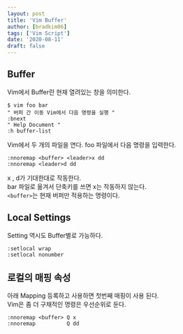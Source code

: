 ```yaml
---
layout: post
title: 'Vim Buffer'
author: [bradkim06]
tags: ['Vim Script']
date: '2020-08-11'
draft: false
---
```


Buffer
---
Vim에서 Buffer란 현재 열려있는 창을 의미한다.


```vim
$ vim foo bar
" 버퍼 간 이동 Vim에서 다음 명령을 실행 "
:bnext
" Help Document "
:h buffer-list
```

Vim에서 두 개의 파일을 연다. foo 파일에서 다음 명령을 입력한다.
```vim
:nnoremap <buffer> <leader>x dd
:nnoremap <leader>d dd
```
<leader>x , <leader>d가 기대한대로 작동한다.  
bar 파일로 옮겨서 단축키를 쓰면 <leader>x는 작동하지 않는다.  
`<buffer>`는 현재 버퍼만 적용하는 명령이다.

Local Settings
---
Setting 역시도 Buffer별로 가능하다.

```vim
:setlocal wrap
:setlocal nonumber
```

로컬의 매핑 속성
---
아래 Mapping 등록하고 사용하면 첫번째 매핑이 사용 된다.  
Vim은 좀 더 구채적인 명령은 우선순위로 둔다.
```vim
:nnoremap <buffer> Q x
:nnoremap          Q dd
```
